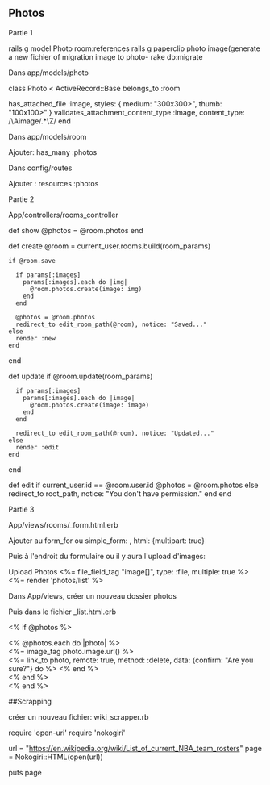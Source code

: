## Photos

Partie 1

rails g model Photo room:references
rails g paperclip photo image(generate a new fichier of migration image to photo-
rake db:migrate

Dans app/models/photo

class Photo < ActiveRecord::Base
  belongs_to :room

  has_attached_file :image, styles: { medium: "300x300>", thumb: "100x100>" }
  validates_attachment_content_type :image, content_type: /\Aimage\/.*\Z/
end

Dans app/models/room

Ajouter: has_many :photos

Dans config/routes

Ajouter : resources :photos

Partie 2

App/controllers/rooms_controller

def show
  @photos = @room.photos
end

def create
    @room = current_user.rooms.build(room_params)

    if @room.save

      if params[:images]
        params[:images].each do |img|
          @room.photos.create(image: img)
        end
      end

      @photos = @room.photos
      redirect_to edit_room_path(@room), notice: "Saved..."
    else
      render :new
    end
  end

  def update
    if @room.update(room_params)

      if params[:images]
        params[:images].each do |image|
          @room.photos.create(image: image)
        end
      end

      redirect_to edit_room_path(@room), notice: "Updated..."
    else
      render :edit
    end
  end

  def edit
    if current_user.id == @room.user.id
      @photos = @room.photos
    else
      redirect_to root_path, notice: "You don't have permission."
    end
  end

  Partie 3

  App/views/rooms/_form.html.erb

  Ajouter au form_for ou simple_form: , html: {multipart: true}

  Puis à l'endroit du formulaire ou il y aura l'upload d'images:

  <div class="row">
    <div class="col-md-4">
      <div class="form-group">
        <span class="btn btn-default btn-file">
          <i class="fa fa-cloud-upload fa-lg"> </i>Upload Photos
          <%= file_field_tag "image[]", type: :file, multiple: true %>
        </span>
      </div>
    </div>
  </div>

  <div id="photos"><%= render 'photos/list' %>


Dans App/views, créer un nouveau dossier photos

Puis dans le fichier _list.html.erb

<% if @photos %>
  <div class="row">
    <% @photos.each do |photo| %>
      <div class="col-md-4">
        <div class="panel panel-default">
          <div class="panel-heading preview">
            <%= image_tag photo.image.url() %>
          </div>
          <div class="panel-body">
            <span class="pull-right">
              <%= link_to photo, remote: true, method: :delete, data: {confirm: "Are you sure?"} do %>
                <i class="fa fa-times fa-lg"></i>
              <% end %>
            </span>
          </div>
        </div>
      </div>
    <% end %>
  </div>
<% end %>


##Scrapping

créer un nouveau fichier: wiki_scrapper.rb

require 'open-uri'
require 'nokogiri'

url = "https://en.wikipedia.org/wiki/List_of_current_NBA_team_rosters"
page = Nokogiri::HTML(open(url))

puts page
